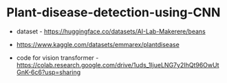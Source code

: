 # Plant-disease-detection-using-CNN


- dataset - https://huggingface.co/datasets/AI-Lab-Makerere/beans
- https://www.kaggle.com/datasets/emmarex/plantdisease

- code for vision transformer - https://colab.research.google.com/drive/1uds_1IjueLNG7y2IhQt96OwUtGnK-6c6?usp=sharing
